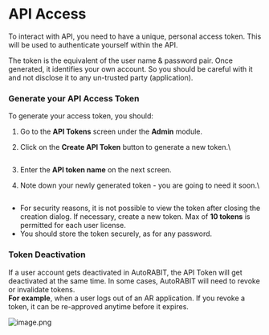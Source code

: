 # API Access

To interact with API, you need to have a unique, personal access token. This will be used to authenticate yourself within the API.

The token is the equivalent of the user name & password pair. Once generated, it identifies your own account. So you should be careful with it and not disclose it to any un-trusted party (application).

### Generate your API Access Token <a href="#generate-your-api-access-token" id="generate-your-api-access-token"></a>

To generate your access token, you should:

1. Go to the **API Tokens** screen under the **Admin** module.
2.  Click on the **Create API Token** button to generate a new token.\


    <figure><img src="https://cdn.document360.io/8711f4e7-c040-4616-aac9-d947f87e4619/Images/Documentation/image(371).png" alt=""><figcaption></figcaption></figure>
3. Enter the **API token name** on the next screen.
4.  Note down your newly generated token - you are going to need it soon.\


    <figure><img src="https://cdn.document360.io/8711f4e7-c040-4616-aac9-d947f87e4619/Images/Documentation/image(370).png" alt=""><figcaption></figcaption></figure>

* For security reasons, it is not possible to view the token after closing the creation dialog. If necessary, create a new token. Max of **10 tokens** is permitted for each user license.
* You should store the token securely, as for any password.

### Token Deactivation <a href="#token-deactivation" id="token-deactivation"></a>

If a user account gets deactivated in AutoRABIT, the API Token will get deactivated at the same time. In some cases, AutoRABIT will need to revoke or invalidate tokens.\
**For example**, when a user logs out of an AR application. If you revoke a token, it can be re-approved anytime before it expires.

![image.png](https://cdn.document360.io/8711f4e7-c040-4616-aac9-d947f87e4619/Images/Documentation/image\(372\).png)
